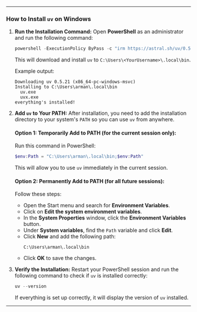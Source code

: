  
---

### **How to Install `uv` on Windows**

1. **Run the Installation Command:**
   Open **PowerShell** as an administrator and run the following command:
   ```powershell
   powershell -ExecutionPolicy ByPass -c "irm https://astral.sh/uv/0.5.21/install.ps1 | iex"
   ```
   This will download and install `uv` to `C:\Users\<YourUsername>\.local\bin`.

   Example output:
   ```
   Downloading uv 0.5.21 (x86_64-pc-windows-msvc)
   Installing to C:\Users\arman\.local\bin
     uv.exe
     uvx.exe
   everything's installed!
   ```

2. **Add `uv` to Your PATH:**
   After installation, you need to add the installation directory to your system's `PATH` so you can use `uv` from anywhere.

   #### **Option 1: Temporarily Add to PATH (for the current session only):**
   Run this command in PowerShell:
   ```powershell
   $env:Path = "C:\Users\arman\.local\bin;$env:Path"
   ```
   This will allow you to use `uv` immediately in the current session.

   #### **Option 2: Permanently Add to PATH (for all future sessions):**
   Follow these steps:
   - Open the Start menu and search for **Environment Variables**.
   - Click on **Edit the system environment variables**.
   - In the **System Properties** window, click the **Environment Variables** button.
   - Under **System variables**, find the `Path` variable and click **Edit**.
   - Click **New** and add the following path:
     ```
     C:\Users\arman\.local\bin
     ```
   - Click **OK** to save the changes.

3. **Verify the Installation:**
   Restart your PowerShell session and run the following command to check if `uv` is installed correctly:
   ```powershell
   uv --version
   ```
   If everything is set up correctly, it will display the version of `uv` installed.

---
 